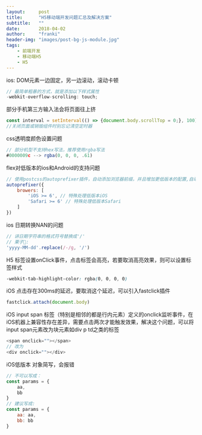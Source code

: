 ```yaml
---
layout:     post
title:      "H5移动端开发问题汇总及解决方案"
subtitle:   ""
date:       2018-04-02
author:     "franki"
header-img: "images/post-bg-js-module.jpg"
tags:
    - 前端开发
    - 移动端H5
    - H5
---
```


ios: DOM元素一边固定，另一边滚动，滚动卡顿

```js
// 最简单粗暴的方式，就是添加以下样式属性
-webkit-overflow-scrolling: touch;
```

部分手机第三方输入法会将页面往上挤

```js
const interval = setInterval(() => {document.body.scrollTop = 0;}, 100)
//关闭页面或销毁组件时别忘记清空定时器
```

css透明度颜色设置问题

```js
// 部分机型不支持hex写法，推荐使用rgba写法
#0000009c --> rgba(0, 0, 0, .61)
```

flex对低版本的ios和Android的支持问题

```js
// 使用postcss的autoprefixer插件，自动添加浏览器前缀，并且增加更低版本的配置,自动添加flex老版本的属性和写法
autoprefixer({
    browers: [
        'iOS >= 6', // 特殊处理低版本iOS
        'Safari >= 6' // 特殊处理低版本Safari
    ]
})
```

ios 日期转换NAN的问题

```js
// 讲日期字符串的格式符号替换成'/'
// 栗子🌰:
'yyyy-MM-dd'.replace(/-/g, '/')
```

H5 标签设置onClick事件，点击标签会高亮，若要取消高亮效果，则可以设置标签样式

```css
-webkit-tab-highlight-color: rgba(0, 0, 0, 0)
```

iOS 点击存在300ms的延迟，要取消这个延迟，可以引入fastclick插件

```js
fastclick.attach(document.body)
```

iOS input span 标签（特别是相邻的都是行内元素）定义的onclick监听事件，在iOS机器上兼容性存在差异，需要点击两次才能触发效果，解决这个问题，可以将input span元素改为块元素如div p td之类的标签

```js
<span onclick=""></span>
// 改为
<div onclick=""></div>
```

iOS低版本 对象简写，会报错

```js
// 不可以写成：
const params = {
    aa,
    bb
}
// 建议写成:
const params = {
    aa: aa,
    bb: bb
}
```
